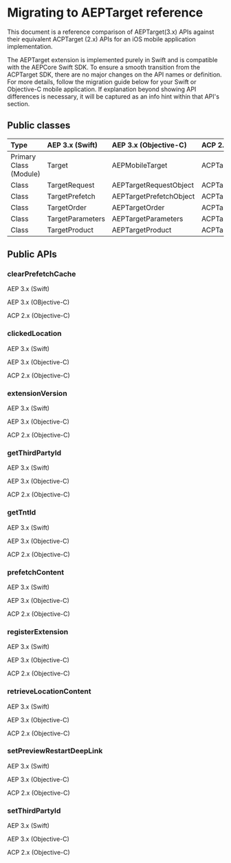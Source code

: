 # Migrating to AEPTarget reference

This document is a reference comparison of AEPTarget(3.x) APIs against their equivalent ACPTarget (2.x) APIs for an iOS mobile application implementation.

The AEPTarget extension is implemented purely in Swift and is compatible with the AEPCore Swift SDK. To ensure a smooth transition from the ACPTarget SDK, there are no major changes on the API names or definition. For more details, follow the migration guide below for your Swift or Objective-C mobile application. If explanation beyond showing API differences is necessary, it will be captured as an info hint within that API's section.

## Public classes

| Type | AEP 3.x (Swift) | AEP 3.x (Objective-C) | ACP 2.x (Objective-C) |
| :--- | :--- | :--- | :--- |
| Primary Class (Module) | Target | AEPMobileTarget | ACPTarget |
| Class | TargetRequest | AEPTargetRequestObject | ACPTargetRequestObject |
| Class | TargetPrefetch | AEPTargetPrefetchObject | ACPTargetPrefetchObject |
| Class | TargetOrder | AEPTargetOrder | ACPTargetOrder |
| Class | TargetParameters | AEPTargetParameters | ACPTargetParameters |
| Class | TargetProduct | AEPTargetProduct | ACPTargetProduct |

## Public APIs

### clearPrefetchCache

<TabsBlock orientation="horizontal" slots="heading, content" repeat="3"/>

AEP 3.x (Swift)

<ClearPrefetchCacheAEPSwift/>

AEP 3.x (OBjective-C)

<ClearPrefetchCacheAEPObjectiveC/>

ACP 2.x (Objective-C)

<ClearPrefetchCacheACPObjectiveC/>

### clickedLocation

<TabsBlock orientation="horizontal" slots="heading, content" repeat="3"/>

AEP 3.x (Swift)

<ClickedLocationAEPSwift/>

AEP 3.x (Objective-C)

<ClickedLocationAEPObjectiveC/>

ACP 2.x (Objective-C)

<ClickedLocationACPObjectiveC/>

### extensionVersion

<TabsBlock orientation="horizontal" slots="heading, content" repeat="3"/>

AEP 3.x (Swift)

<ExtensionVersionAEPSwift/>

AEP 3.x (Objective-C)

<ExtensionVersionAEPObjectiveC/>

ACP 2.x (Objective-C)

<ExtensionVersionACPObjectiveC/>

### getThirdPartyId

<TabsBlock orientation="horizontal" slots="heading, content" repeat="3"/>

AEP 3.x (Swift)

<GetThirdPartyIdAEPSwift/>

AEP 3.x (Objective-C)

<GetThirdPartyIdAEPObjectiveC/>

ACP 2.x (Objective-C)

<GetThirdPartyIdACPObjectiveC/>

### getTntId

<TabsBlock orientation="horizontal" slots="heading, content" repeat="3"/>

AEP 3.x (Swift)

<GetTntIdAEPSwift/>

AEP 3.x (Objective-C)

<GetTntIdAEPObjectiveC/>

ACP 2.x (Objective-C)

<GetTntIdACPObjectiveC/>

### prefetchContent

<TabsBlock orientation="horizontal" slots="heading, content" repeat="3"/>

AEP 3.x (Swift)

<PrefetchContentAEPSwift/>

AEP 3.x (Objective-C)

<PrefetchContentAEPObjectiveC/>

ACP 2.x (Objective-C)

<PrefetchContentACPObjectiveC/>

### registerExtension

<TabsBlock orientation="horizontal" slots="heading, content" repeat="3"/>

AEP 3.x (Swift)

<RegisterExtensionAEPSwift/>

AEP 3.x (Objective-C)

<RegisterExtensionAEPObjectiveC/>

ACP 2.x (Objective-C)

<RegisterExtensionACPObjectiveC/>

### retrieveLocationContent

<TabsBlock orientation="horizontal" slots="heading, content" repeat="3"/>

AEP 3.x (Swift)

<RetrieveLocationContentAEPSwift/>

AEP 3.x (Objective-C)

<RetrieveLocationContentAEPObjectiveC/>

ACP 2.x (Objective-C)

<RetrieveLocationContentACPObjectiveC/>

### setPreviewRestartDeepLink

<TabsBlock orientation="horizontal" slots="heading, content" repeat="3"/>

AEP 3.x (Swift)

<SetPreviewRestartDeepLinkAEPSwift/>

AEP 3.x (Objective-C)

<SetPreviewRestartDeepLinkAEPObjectiveC/>

ACP 2.x (Objective-C)

<SetPreviewRestartDeepLinkACPObjectiveC/>

### setThirdPartyId

<TabsBlock orientation="horizontal" slots="heading, content" repeat="3"/>

AEP 3.x (Swift)

<SetThirdPartyIdAEPSwift/>

AEP 3.x (Objective-C)

<SetThirdPartyIdAEPObjectiveC/>

ACP 2.x (Objective-C)

<SetThirdPartyIdACPObjectiveC/>

